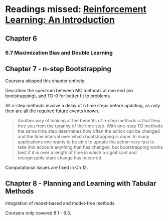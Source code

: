 # Readings missed: [Reinforcement Learning: An Introduction](http://incompleteideas.net/book/the-book.html)

## Chapter 6

### 6.7 Maximization Bias and Double Learning

## Chapter 7 - n-step Bootstrapping
Coursera skipped this chapter entirely.

Describes the spectrum between MC methods at one end (no bootstrapping), and TD-0 for better fit to problems.

All n-step methods involve a delay of n time steps before updating, as only then are all the required future events known.

> Another way of looking at the benefits of n-step methods is that they free you from
the tyranny of the time step. With one-step TD methods the same time step determines
how often the action can be changed and the time interval over which bootstrapping
is done. In many applications one wants to be able to update the action very fast to
take into account anything that has changed, but bootstrapping works best if it is over a
length of time in which a significant and recognizable state change has occurred.

Computational issues are fixed in Ch 12.

## Chapter 8 - Planning and Learning with Tabular Methods

Integration of model-based and model-free methods.

Coursera only covered 8.1 - 8.3.

